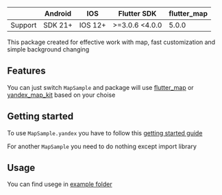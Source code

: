 <!--
This README describes the package. If you publish this package to pub.dev,
this README's contents appear on the landing page for your package.

For information about how to write a good package README, see the guide for
[writing package pages](https://dart.dev/guides/libraries/writing-package-pages).

For general information about developing packages, see the Dart guide for
[creating packages](https://dart.dev/guides/libraries/create-library-packages)
and the Flutter guide for
[developing packages and plugins](https://flutter.dev/developing-packages).
-->


|   |Android|IOS|Flutter SDK|flutter_map|
|---|---|---|---|---|
|Support|SDK 21+|IOS 12+|>=3.0.6 <4.0.0|5.0.0|


This package created for effective work with map, fast customization and simple background changing

## Features

You can just switch `MapSample` and package will use [flutter_map](https://pub.dev/packages/flutter_map) or [yandex_map_kit](https://pub.dev/packages/yandex_mapkit) based on your choise

## Getting started

To use `MapSample.yandex` you have to follow this [getting started guide](https://github.com/rvachev/yandex_mapkit#readme)

For another `MapSample` you need to do nothing except import library

## Usage

You can find usege in [example folder](https://github.com/LoToSS13/effective_map_template/tree/main/example/effective_map_example)



